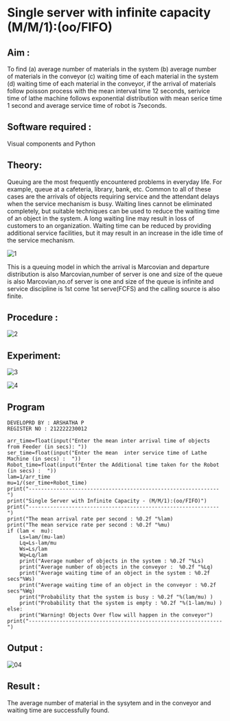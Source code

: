 # Single server with infinite capacity (M/M/1):(oo/FIFO)
## Aim :
To find (a) average number of materials in the system (b) average number of materials in the conveyor (c) waiting time of each material in the system (d) waiting time of each material in the conveyor, if the arrival  of materials follow poisson process with the mean interval time 12 seconds, serivice time of lathe machine follows exponential distribution with mean serice time 1 second and average service time of robot is 7seconds.

## Software required :
Visual components and Python

## Theory:
Queuing are the most frequently encountered problems in everyday life. For example, queue at a cafeteria, library, bank, etc. Common to all of these cases are the arrivals of objects requiring service and the attendant delays when the service mechanism is busy. Waiting lines cannot be eliminated completely, but suitable techniques can be used to reduce the waiting time of an object in the system. A long waiting line may result in loss of customers to an organization. Waiting time can be reduced by providing additional service facilities, but it may result in an increase in the idle time of the service mechanism.

![1](https://github.com/arshatha-palanivel/Single-server-infinite-capacity---Markov-Model/assets/118682484/bd1bbd98-d4c5-4be1-b305-7ef9e1c14771)


This is a queuing model in which the arrival is Marcovian and departure distribution is also Marcovian,number of server is one and size of the queue is also Marcovian,no.of server is one and size of the queue is infinite and service discipline is 1st come 1st serve(FCFS) and the calling source is also finite.

## Procedure :

![2](https://github.com/arshatha-palanivel/Single-server-infinite-capacity---Markov-Model/assets/118682484/d0b2c7ae-8fa7-4bff-96f3-af0fc16e4725)




## Experiment:

![3](https://github.com/arshatha-palanivel/Single-server-infinite-capacity---Markov-Model/assets/118682484/9e6a1fa3-f6e4-411d-a6e1-7aa812e3ca81)

![4](https://github.com/arshatha-palanivel/Single-server-infinite-capacity---Markov-Model/assets/118682484/cd7773a7-4791-4292-9ac1-8be698e7d944)



 
## Program
```
DEVELOPRD BY : ARSHATHA P
REGISTER NO : 212222230012

arr_time=float(input("Enter the mean inter arrival time of objects from Feeder (in secs): "))
ser_time=float(input("Enter the mean  inter service time of Lathe Machine (in secs) :  "))
Robot_time=float(input("Enter the Additional time taken for the Robot (in secs) :  "))
lam=1/arr_time
mu=1/(ser_time+Robot_time)
print("--------------------------------------------------------------")
print("Single Server with Infinite Capacity - (M/M/1):(oo/FIFO)")
print("--------------------------------------------------------------")
print("The mean arrival rate per second : %0.2f "%lam)
print("The mean service rate per second : %0.2f "%mu)
if (lam <  mu):
    Ls=lam/(mu-lam)
    Lq=Ls-lam/mu
    Ws=Ls/lam
    Wq=Lq/lam
    print("Average number of objects in the system : %0.2f "%Ls)
    print("Average number of objects in the conveyor :  %0.2f "%Lq)
    print("Average waiting time of an object in the system : %0.2f secs"%Ws)
    print("Average waiting time of an object in the conveyor : %0.2f secs"%Wq)
    print("Probability that the system is busy : %0.2f "%(lam/mu) )
    print("Probability that the system is empty : %0.2f "%(1-lam/mu) )
else:
    print("Warning! Objects Over flow will happen in the conveyor")
print("---------------------------------------------------------------")
```

## Output :

![04](https://github.com/arshatha-palanivel/Single-server-infinite-capacity---Markov-Model/assets/118682484/0b3476e8-48b9-4aba-b24b-c13c4e1fb815)


## Result :
The average number of material in the sysytem and in the conveyor and waiting time are successfully found.

